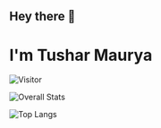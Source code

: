 ## Hey there 👋
# I'm Tushar Maurya
![Visitor](https://visitor-badge.laobi.icu/badge?page_id=tusharmaurya267.tusharmaurya267)

![Overall Stats](https://github-readme-stats.vercel.app/api?username=tusharmaurya267&count_private=true&show_icons=true&hide=contribs)

![Top Langs](https://github-readme-stats.vercel.app/api/top-langs/?username=tusharmaurya267)




<!--
**tusharmaurya267/tusharmaurya267** is a ✨ _special_ ✨ repository because its `README.md` (this file) appears on your GitHub profile.

Here are some ideas to get you started:

- 🔭 I’m currently working on ...
- 🌱 I’m currently learning ...
- 👯 I’m looking to collaborate on ...
- 🤔 I’m looking for help with ...
- 💬 Ask me about ...
- 📫 How to reach me: ...
- 😄 Pronouns: ...
- ⚡ Fun fact: ...
-->
